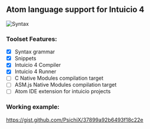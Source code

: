 ## Atom language support for Intuicio 4

![Syntax](https://cloud.githubusercontent.com/assets/2111867/16136676/d766b992-342c-11e6-9ea4-e7eadc0d1671.png)

### Toolset Features:
- [x] Syntax grammar
- [x] Snippets
- [x] Intuicio 4 Compiler
- [x] Intuicio 4 Runner
- [ ] C Native Modules compilation target
- [ ] ASM.js Native Modules compilation target
- [ ] Atom IDE extension for intuicio projects

### Working example:

https://gist.github.com/PsichiX/37899a92b6493f18c22e
